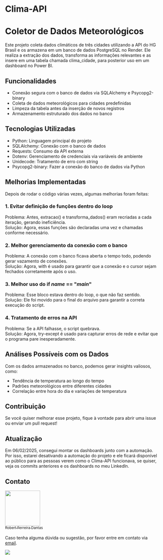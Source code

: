 # Clima-API
# Coletor de Dados Meteorológicos

Este projeto coleta dados climáticos de três cidades utilizando a API do HG Brasil e os armazena em um banco de dados PostgreSQL no Render. Ele realiza a extração dos dados, transforma as informações relevantes e as insere em uma tabela chamada clima_cidade, para posterior uso em um dashboard no Power BI.

## Funcionalidades
- Conexão segura com o banco de dados via SQLAlchemy e Psycopg2-binary
- Coleta de dados meteorológicos para cidades predefinidas
- Limpeza da tabela antes da inserção de novos registros
- Armazenamento estruturado dos dados no banco

## Tecnologias Utilizadas
- Python: Linguagem principal do projeto
- SQLAlchemy: Conexão com o banco de dados
- Requests: Consumo da API externa
- Dotenv: Gerenciamento de credenciais via variáveis de ambiente
- Unidecode: Tratamento de erro com string  
- Psycopg2-binary: Fazer a conexão do banco de dados via Python
                                                                                                                                                                            
   

## Melhorias Implementadas
Depois de rodar o código várias vezes, algumas melhorias foram feitas:

### 1. Evitar definição de funções dentro do loop
Problema: Antes, extracao() e transforma_dados() eram recriadas a cada iteração, gerando ineficiência.  
Solução: Agora, essas funções são declaradas uma vez e chamadas conforme necessário.

### 2. Melhor gerenciamento da conexão com o banco
Problema: A conexão com o banco ficava aberta o tempo todo, podendo gerar vazamento de conexões.  
Solução: Agora, with é usado para garantir que a conexão e o cursor sejam fechados corretamente após o uso.

### 3. Melhor uso do if _name_ == "_main_"
Problema: Esse bloco estava dentro do loop, o que não faz sentido.  
Solução: Ele foi movido para o final do arquivo para garantir a correta execução do script.

### 4. Tratamento de erros na API
Problema: Se a API falhasse, o script quebrava.  
Solução: Agora, try-except é usado para capturar erros de rede e evitar que o programa pare inesperadamente.


## Análises Possíveis com os Dados
Com os dados armazenados no banco, podemos gerar insights valiosos, como:
- Tendência de temperatura ao longo do tempo
- Padrões meteorológicos entre diferentes cidades
- Correlação entre hora do dia e variações de temperatura


## Contribuição
Se você quiser melhorar esse projeto, fique à vontade para abrir uma issue ou enviar um pull request!

## Atualização
Em 06/02/2025, consegui montar os dashboards junto com a automação. Por isso, estarei desativando a automação do projeto e ele ficará disponível ao público para as pessoas verem como o Clima-API funcionava, se quiser, veja os commits anteriores e os dashboards no meu Linkedln. 

## Contato

[<img src="https://avatars.githubusercontent.com/u/107763276?v=4" width=115> <br> <sub>Robert Ferreira Dantas</sub>](https://github.com/RobertFerreiraDantas)  
<br>
Caso tenha alguma dúvida ou sugestão, por favor entre em contato via [email](mailto:robertferreira1198@gmail.com).

<div>
  <a href="https://www.linkedin.com/in/robert-ferreira-b1324329a/" target="_blank">
    <img src="https://img.shields.io/badge/-LinkedIn-%230077B5?style=for-the-badge&logo=linkedin&logoColor=white" target="_blank">
  </a>
</div>
